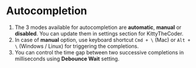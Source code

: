 # Autocompletion

1. The 3 modes available for autocompletion are **automatic**, **manual** or **disabled**. You can update them in settings section for KittyTheCoder.
1. In case of **manual** option, use keyboard shortcut `Cmd + \` (Mac) or `Alt + \` (Windows / Linux) for triggering the completions.
1. You can control the time gap between two successive completions in milliseconds using **Debounce Wait** setting.

